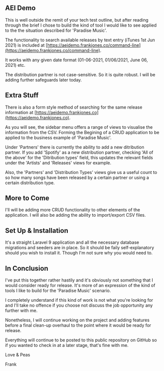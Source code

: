 
## AEI Demo

This is well outside the remit of your tech test outline, but after reading through the brief I chose to build the kind of tool I would like to see applied to the the situation described for 'Paradise Music'.

The functionality to search available releases by text entry (iTunes 1st Jun 2021) is included at [https://aeidemo.frankjones.co/command-line](https://aeidemo.frankjones.co/command-line).

It works with any given date format (01-06-2021, 01/06/2021, June 06, 2021) etc.

The distribution partner is not case-sensitive. So it is quite robust. I will be adding further safeguards later today.

## Extra Stuff

There is also a form style method of searching for the same release information at [https://aeidemo.frankjones.co](https://aeidemo.frankjones.co).

As you will see, the sidebar menu offers a range of views to visualise the information from the CSV. Forming the Begining of a CRUD application to be applied to the business example of 'Paradise Music'.

Under 'Partners' there is currently the ability to add a new ditribution partner. If you add 'Spotify' as a new distribution partner, checking 'All of the above' for the 'Ditribution types' field, this updates the relevant fields under the 'Artists' and 'Releases' views for example.

Also, the 'Partners' and 'Distribution Types' views give us a useful count to so how many songs have been released by a certain partner or using a certain distribution type.

## More to Come

I'll will be adding more CRUD functionality to other elements of the application. I will also be adding the ability to import/export CSV files.

## Set Up & Installation

It's a straight Laravel 9 application and all the necessary database migrations and seeders are in place. So it should be faily self-explanatory should you wish to install it. Though I'm not sure why you would need to.

## In Conclusion 

I've put this together rather hastily and it's obviously not something that I would consider ready for release. It's more of an expression of the kind of tools I like to build for the 'Paradise Music' scenario. 

I completely understand if this kind of work is not what you're looking for and I'll take no offence if you choose not discuss the job opportunity any further with me.

Nonetheless, I will continue working on the project and adding features before a final clean-up overhaul to the point where it would be ready for release. 

Everything will continue to be posted to this public repository on GitHub so if you wanted to check in at a later stage, that's fine with me.

Love & Peas

Frank

